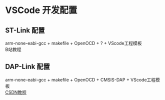 # VSCode 开发配置

## ST-Link 配置
arm-none-eabi-gcc + makefile + OpenOCD + ? + VScode工程模板  
B站教程

## DAP-Link 配置
arm-none-eabi-gcc + makefile + OpenOCD + CMSIS-DAP + VScode工程模板  
[CSDN教程](https://blog.csdn.net/weixin_43599390/article/details/134291169)